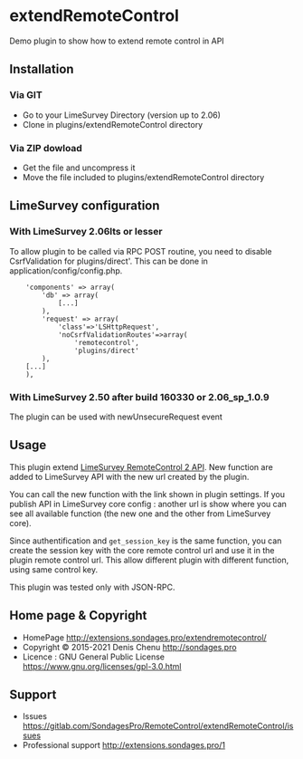 # extendRemoteControl
Demo plugin to show how to extend remote control in API

## Installation

### Via GIT
- Go to your LimeSurvey Directory (version up to 2.06)
- Clone in plugins/extendRemoteControl directory

### Via ZIP dowload
- Get the file and uncompress it
- Move the file included to plugins/extendRemoteControl directory

## LimeSurvey configuration

### With LimeSurvey 2.06lts or lesser
To allow plugin to be called via RPC POST routine, you need to disable CsrfValidation for plugins/direct'. This can be done in application/config/config.php.
````
	'components' => array(
		'db' => array(
			[...]
		),
		'request' => array(
			'class'=>'LSHttpRequest',
			'noCsrfValidationRoutes'=>array(
				'remotecontrol',
				'plugins/direct'
		),
	[...]
	),
````

### With LimeSurvey 2.50 after build 160330 or 2.06_sp_1.0.9

The plugin can be used with newUnsecureRequest event

## Usage

This plugin extend [LimeSurvey RemoteControl 2 API](https://manual.limesurvey.org/RemoteControl_2_API). New function are added to LimeSurvey API with the new url created by the plugin. 

You can call the new function with the link shown in plugin settings. If you publish API in LimeSurvey core config : another url is show where you can see all available function (the new one and the other from LimeSurvey core).

Since authentification and `get_session_key` is the same function, you can create the session key with the core remote control url and use it in the plugin remote control url. This allow different plugin with different function, using same control key.

This plugin was tested only with JSON-RPC.

## Home page & Copyright
- HomePage <http://extensions.sondages.pro/extendremotecontrol/>
- Copyright © 2015-2021 Denis Chenu <http://sondages.pro>
- Licence : GNU General Public License <https://www.gnu.org/licenses/gpl-3.0.html>

## Support
- Issues <https://gitlab.com/SondagesPro/RemoteControl/extendRemoteControl/issues>
- Professional support <http://extensions.sondages.pro/1>
